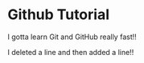 # Github Tutorial

I gotta learn Git and GitHub really fast!!

I deleted a line and then added a line!!
